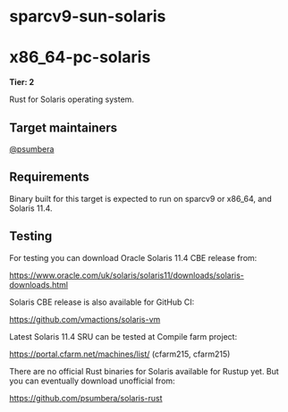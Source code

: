 # sparcv9-sun-solaris
# x86_64-pc-solaris

**Tier: 2**

Rust for Solaris operating system.

## Target maintainers

[@psumbera](https://github.com/psumbera)

## Requirements

Binary built for this target is expected to run on sparcv9 or x86_64, and Solaris 11.4.

## Testing

For testing you can download Oracle Solaris 11.4 CBE release from:

  https://www.oracle.com/uk/solaris/solaris11/downloads/solaris-downloads.html

Solaris CBE release is also available for GitHub CI:

  https://github.com/vmactions/solaris-vm

Latest Solaris 11.4 SRU can be tested at Compile farm project:

  https://portal.cfarm.net/machines/list/ (cfarm215, cfarm215)

There are no official Rust binaries for Solaris available for Rustup yet. But you can eventually download unofficial from:

  https://github.com/psumbera/solaris-rust
